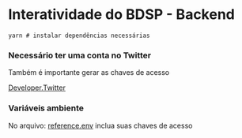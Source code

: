 <h1>Interatividade do BDSP - Backend</h1>

```
yarn # instalar dependências necessárias
```

### Necessário ter uma conta no Twitter
<p>Também é importante gerar as chaves de acesso</p>
<a href="https://developer.twitter.com/en">Developer.Twitter</a>

### Variáveis ambiente
<p>No arquivo: <a href="https://github.com/miroswd/backend-interatividade/blob/tweet/reference.env">reference.env</a> inclua suas chaves de acesso</p>

